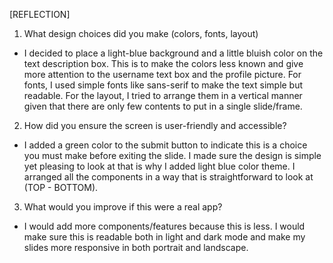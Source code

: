 [REFLECTION]
1. What design choices did you make (colors, fonts, layout)
- I decided to place a light-blue background and a little bluish color on the text description box. This is to make the colors less
  known and give more attention to the username text box and the profile picture. For fonts, I used simple fonts like sans-serif to make the text simple but readable.
  For the layout, I tried to arrange them in a vertical manner given that there are only few contents to put in a single slide/frame.

2. How did you ensure the screen is user-friendly and accessible?
- I added a green color to the submit button to indicate this is a choice you must make before exiting the slide. I made sure the design is simple yet pleasing to look at
  that is why I added light blue color theme. I arranged all the components in a way that is straightforward to look at (TOP - BOTTOM).

3. What would you improve if this were a real app?
- I would add more components/features because this is less. I would make sure this is readable both in light and dark mode and make my slides more responsive in both portrait and landscape.
